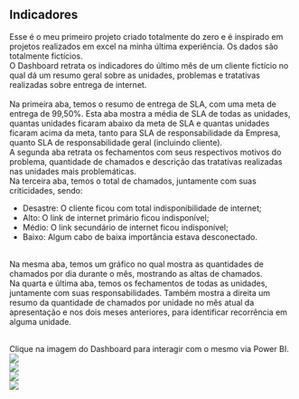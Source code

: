 ## Indicadores

Esse é o meu primeiro projeto criado totalmente do zero e é inspirado em projetos realizados em excel na minha última experiência. Os dados são totalmente fictícios.<br/>
O Dashboard retrata os indicadores do último mês de um cliente fictício no qual dá um resumo geral sobre as unidades, problemas e tratativas realizadas sobre entrega de internet. <br/>
<br/>
Na primeira aba, temos o resumo de entrega de SLA, com uma meta de entrega de 99,50%. Esta aba mostra a média de SLA de todas as unidades, quantas unidades ficaram abaixo da meta de SLA e quantas unidades ficaram acima da meta, tanto para SLA de responsabilidade da Empresa, quanto SLA de responsabilidade geral (incluindo cliente).<br/>
A segunda aba retrata os fechamentos com seus respectivos motivos do problema, quantidade de chamados e descrição das tratativas realizadas nas unidades mais problemáticas. <br/>
Na terceira aba, temos o total de chamados, juntamente com suas criticidades, sendo:
- Desastre: O cliente ficou com total indisponibilidade de internet;
- Alto: O link de internet primário ficou indisponível;
- Médio: O link secundário de internet ficou indisponível;
- Baixo: Algum cabo de baixa importância estava desconectado. <br/>
<br/>
Na mesma aba, temos um gráfico no qual mostra as quantidades de chamados por dia durante o mês, mostrando as altas de chamados. <br/>
Na quarta e última aba, temos os fechamentos de todas as unidades, juntamente com suas responsabilidades. Também mostra a direita um resumo da quantidade de chamados por unidade no mês atual da apresentação e nos dois meses anteriores, para identificar recorrência em alguma unidade. <br/> <br/>

Clique na imagem do Dashboard para interagir com o mesmo via Power BI. <br/>
<a href="https://app.powerbi.com/view?r=eyJrIjoiZGNhOGJkZmItZGMwYy00MmU2LTg0ZGMtOGJhYWExZWYzMGM3IiwidCI6IjU5Yzg5N2IzLWQ2YjktNDU0MC05YTc2LTg3NWFhYzkxZjFhZSJ9">
    <img src="https://i.imgur.com/emvbXL0.png" />
</a> <br/>
<a href="https://app.powerbi.com/view?r=eyJrIjoiZGNhOGJkZmItZGMwYy00MmU2LTg0ZGMtOGJhYWExZWYzMGM3IiwidCI6IjU5Yzg5N2IzLWQ2YjktNDU0MC05YTc2LTg3NWFhYzkxZjFhZSJ9">
    <img src="https://i.imgur.com/HGlTQuc.png" />
</a>
<br/>
<a href="https://app.powerbi.com/view?r=eyJrIjoiZGNhOGJkZmItZGMwYy00MmU2LTg0ZGMtOGJhYWExZWYzMGM3IiwidCI6IjU5Yzg5N2IzLWQ2YjktNDU0MC05YTc2LTg3NWFhYzkxZjFhZSJ9">
    <img src="https://i.imgur.com/2kHkTv4.png" />
</a>
<br/>
<a href="https://app.powerbi.com/view?r=eyJrIjoiZGNhOGJkZmItZGMwYy00MmU2LTg0ZGMtOGJhYWExZWYzMGM3IiwidCI6IjU5Yzg5N2IzLWQ2YjktNDU0MC05YTc2LTg3NWFhYzkxZjFhZSJ9">
    <img src="https://i.imgur.com/7nMXK5H.png" />
</a>
